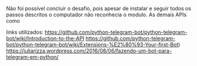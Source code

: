 Não foi possível concluir o desafio, pois apesar de instalar e seguir todos os passos descritos o computador não reconhecia o modulo. As demais APIs como 

links utilizados:
https://github.com/python-telegram-bot/python-telegram-bot/wiki/Introduction-to-the-API 
https://github.com/python-telegram-bot/python-telegram-bot/wiki/Extensions-%E2%80%93-Your-first-Bot)
https://juliarizza.wordpress.com/2016/08/06/fazendo-um-bot-para-telegram-em-python/